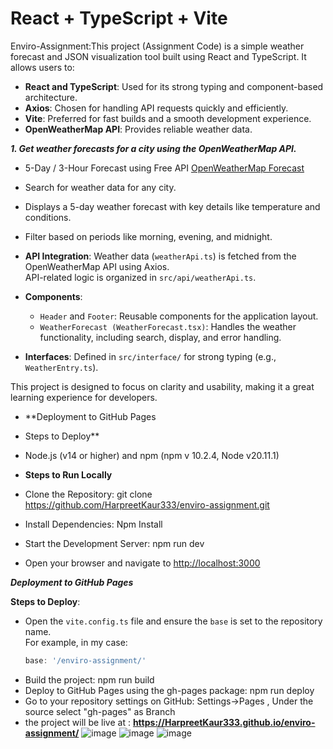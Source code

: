 # React + TypeScript + Vite

Enviro-Assignment:This project (Assignment Code) is a simple weather forecast and JSON visualization tool built using React and TypeScript. It allows users to:

- **React and TypeScript**: Used for its strong typing and component-based architecture.  
- **Axios**: Chosen for handling API requests quickly and efficiently.  
- **Vite**: Preferred for fast builds and a smooth development experience.  
- **OpenWeatherMap API**: Provides reliable weather data.  


_**1. Get weather forecasts for a city using the OpenWeatherMap API.**_  
- 5-Day / 3-Hour Forecast using Free API [OpenWeatherMap Forecast](https://openweathermap.org/forecast5)  
- Search for weather data for any city.  
- Displays a 5-day weather forecast with key details like temperature and conditions.  
- Filter based on periods like morning, evening, and midnight.  


- **API Integration**: Weather data (`weatherApi.ts`) is fetched from the OpenWeatherMap API using Axios.  
  API-related logic is organized in `src/api/weatherApi.ts`.  

- **Components**:  
  - `Header` and `Footer`: Reusable components for the application layout.  
  - `WeatherForecast (WeatherForecast.tsx)`: Handles the weather functionality, including search, display, and error handling.  

- **Interfaces**: Defined in `src/interface/` for strong typing (e.g., `WeatherEntry.ts`).  


This project is designed to focus on clarity and usability, making it a great learning experience for developers.

- **Deployment to GitHub Pages
- Steps to Deploy**
 -  Node.js (v14 or higher) and npm (npm v 10.2.4, Node v20.11.1)

- **Steps to Run Locally**
 - Clone the Repository: git clone https://github.com/HarpreetKaur333/enviro-assignment.git
- Install Dependencies: Npm Install
 - Start the Development Server: npm run dev
- Open your browser and navigate to [http://localhost:3000](http://localhost:3000/enviro-assignment/)

**_Deployment to GitHub Pages_**  

**Steps to Deploy**:  
- Open the `vite.config.ts` file and ensure the `base` is set to the repository name.  
  For example, in my case:  
  ```ts
  base: '/enviro-assignment/'

 -  Build the project: npm run build
  -  Deploy to GitHub Pages using the gh-pages package: npm run deploy
  -  Go to your repository settings on GitHub: Settings->Pages , Under the source select "gh-pages" as Branch
  -  the project will be live at : **https://HarpreetKaur333.github.io/enviro-assignment/**
![image](https://github.com/user-attachments/assets/9ab98faa-c830-4d50-9ebf-ba757514a19e)
![image](https://github.com/user-attachments/assets/867f2df4-e83e-46f1-892d-a00cdee9a10f)
![image](https://github.com/user-attachments/assets/adb2cefc-062f-4585-9f41-d60fef5921ea)





